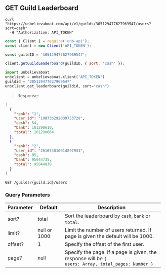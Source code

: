 ## GET Guild Leaderboard

```shell
curl "https://unbelievaboat.com/api/v1/guilds/305129477627969547/users?sort=cash"
  -H "Authorization: API_TOKEN"
```

```javascript
const { Client } = require('unb-api');
const client = new Client('API_TOKEN');

const guildID = '305129477627969547';

client.getGuildLeaderboard(guildID, { sort: 'cash' });
```

```python
import unbelievaboat
unbclient = unbelievaboat.client('API_TOKEN')
guildid = '305129477627969547'
unbclient.get_leaderboard(guildid, sort="cash")
```

> Response:

```json
[
  { 
    "rank": "1", 
    "user_id": "198736292039753728", 
    "cash": 54, 
    "bank": 101290610, 
    "total": 101290664 
  },
  {
    "rank": "2", 
    "user_id": "261674810914897931", 
    "cash": 95, 
    "bank": 95044735, 
    "total": 95044830
  }
]
```

`GET /guilds/{guild.id}/users`

### Query Parameters

Parameter | Default | Description
--------- | ------- | -----------
sort?     | total   | Sort the leaderboard by <code>cash</code>, <code>bank</code> or <code>total</code>.
limit?    | null or 1000    | Limit the number of users returned. If page is given the default will be 1000.
offset?   | 1       | Specify the offset of the first user.
page?     | null    | Specify the page. If a page is given, the response will be <code>{ users: Array, total_pages: Number }</code>
